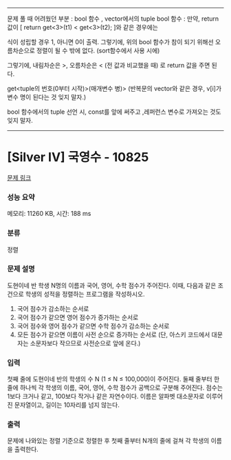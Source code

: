 ******************
문제 풀 때 어려웠던 부분 : bool 함수 , vector에서의 tuple
bool 함수 : 만약, return 값이 [ return get<3>(t1) < get<3>(t2); ]와 같은 경우에는

식이 성립할 경우 1, 아니면 0이 출력. 그렇기에, 위의 bool 함수가 참이 되기 위해선 오름차순으로 정렬이 될 수 밖에 없다. (sort함수에서 사용 시에)

그렇기에, 내림차순은 >, 오름차순은 < (전 값과 비교했을 때) 로 return 값을 주면 된다.

get<tuple의 번호(0부터 시작)>(매개변수 병)>
(반복문의 vector와 같은 경우, v[i]가 변수 명이 된다는 것 잊지 말자.)

bool 함수에서의 tuple 선언 시, const를 앞에 써주고 ,레퍼런스 변수로 가져오는 것도 잊지 말자.

******************


# [Silver IV] 국영수 - 10825 

[문제 링크](https://www.acmicpc.net/problem/10825) 

### 성능 요약

메모리: 11260 KB, 시간: 188 ms

### 분류

정렬

### 문제 설명

<p>도현이네 반 학생 N명의 이름과 국어, 영어, 수학 점수가 주어진다. 이때, 다음과 같은 조건으로 학생의 성적을 정렬하는 프로그램을 작성하시오.</p>

<ol>
	<li>국어 점수가 감소하는 순서로</li>
	<li>국어 점수가 같으면 영어 점수가 증가하는 순서로</li>
	<li>국어 점수와 영어 점수가 같으면 수학 점수가 감소하는 순서로</li>
	<li>모든 점수가 같으면 이름이 사전 순으로 증가하는 순서로 (단, 아스키 코드에서 대문자는 소문자보다 작으므로 사전순으로 앞에 온다.)</li>
</ol>


### 입력 

 <p>첫째 줄에 도현이네 반의 학생의 수 N (1 ≤ N ≤ 100,000)이 주어진다. 둘째 줄부터 한 줄에 하나씩 각 학생의 이름, 국어, 영어, 수학 점수가 공백으로 구분해 주어진다. 점수는 1보다 크거나 같고, 100보다 작거나 같은 자연수이다. 이름은 알파벳 대소문자로 이루어진 문자열이고, 길이는 10자리를 넘지 않는다.</p>

### 출력 

 <p>문제에 나와있는 정렬 기준으로 정렬한 후 첫째 줄부터 N개의 줄에 걸쳐 각 학생의 이름을 출력한다.</p>

